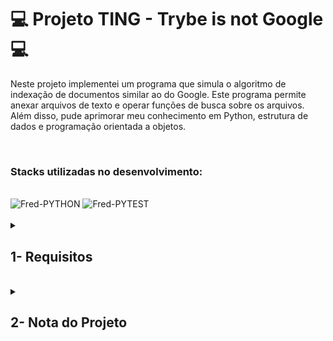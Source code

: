 # :computer: Projeto TING - Trybe is not Google :computer:

Neste projeto implementei um programa que simula o algoritmo de indexação de documentos similar ao do Google. Este programa permite anexar arquivos de texto e operar funções de busca sobre os arquivos. Além disso, pude aprimorar meu conhecimento em Python, estrutura de dados e programação orientada a objetos.

<br />

### Stacks utilizadas no desenvolvimento:
<div style="display: inline_block"><br>
  <img alt="Fred-PYTHON" src="https://img.shields.io/static/v1?style=for-the-badge&message=Python&color=3776AB&logo=Python&logoColor=FFFFFF&label=" />
  <img alt="Fred-PYTEST" src="https://img.shields.io/static/v1?style=for-the-badge&message=Pytest&color=0A9EDC&logo=Pytest&logoColor=FFFFFF&label=" />
</div>

<br />

<details>
<summary>
  
## 1- Requisitos
  
</summary>

### 1. Implemente uma fila para armazenar os arquivos que serão lidos.

### 2. Implemente uma função txt_importer dentro do módulo file_management capaz de importar notícias a partir de um arquivo TXT, utilizando "\n" como separador.

### 3. Implemente a função process no módulo file_process. Essa função deverá ser capaz de transformar o conteúdo da lista gerada pela função txt_importer em um dicionário que será armazenado dentro da Queue.

### 4. Implemente uma função remove dentro do módulo file_process capaz de remover o primeiro arquivo processado

### 5. Implemente uma função file_metadata dentro do módulo file_process capaz de apresentar as informações superficiais de um arquivo processado.

### 6. Implemente os testes para a classe PriorityQueue capaz de armazenar arquivos pequenos de forma prioritária
  
### 7. Implemente uma função exists_word, dentro do módulo word_search, que verifique a existência de uma palavra em todos os arquivos processados.
  
### 8. Implemente uma função search_by_word dentro do módulo word_search, que busque uma palavra em todos os arquivos processados.
  
</details>
<br />

<details>
<summary>

## 2- Nota do Projeto

</summary>

## 100% :heavy_check_mark:

![Project-Algorithms](https://raw.githubusercontent.com/FredericoTP/trybe-project-27-ting/main/images/ting.png)

</details>
<br />
